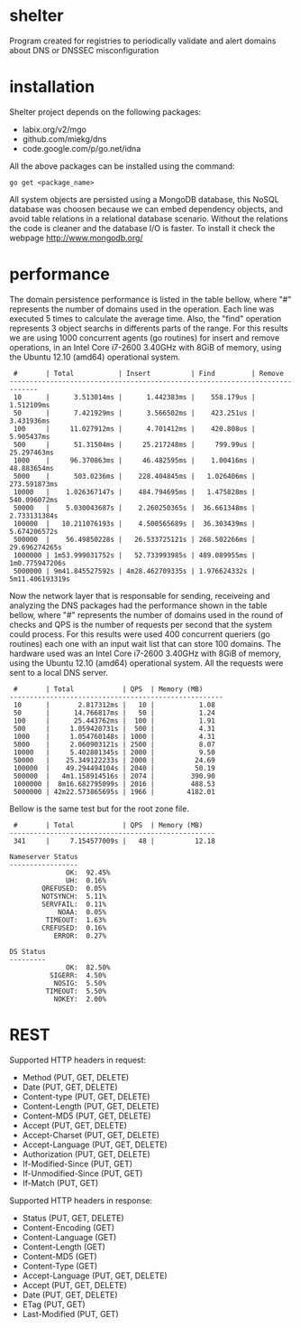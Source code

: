shelter
=======

Program created for registries to periodically validate and alert domains about DNS or
DNSSEC misconfiguration

installation
============

Shelter project depends on the following packages:
* labix.org/v2/mgo
* github.com/miekg/dns
* code.google.com/p/go.net/idna

All the above packages can be installed using the command:

```
go get <package_name>
```

All system objects are persisted using a MongoDB database, this NoSQL database was choosen
because we can embed dependency objects, and avoid table relations in a relational
database scenario. Without the relations the code is cleaner and the database I/O is
faster. To install it check the webpage http://www.mongodb.org/

performance
===========

The domain persistence performance is listed in the table bellow, where "#" represents the
number of domains used in the operation. Each line was executed 5 times to calculate the
average time. Also, the "find" operation represents 3 object searchs in differents parts
of the range. For this results we are using 1000 concurrent agents (go routines) for
insert and remove operations, in an Intel Core i7-2600 3.40GHz with 8GiB of memory, using
the Ubuntu 12.10 (amd64) operational system.

```
 #       | Total           | Insert          | Find         | Remove
-----------------------------------------------------------------------------
 10      |      3.513014ms |      1.442383ms |    558.179us |      1.512109ms
 50      |      7.421929ms |      3.566502ms |    423.251us |      3.431936ms
 100     |     11.027912ms |      4.701412ms |    420.808us |      5.905437ms
 500     |      51.31504ms |     25.217248ms |     799.99us |     25.297463ms
 1000    |     96.370863ms |     46.482595ms |    1.00416ms |     48.883654ms
 5000    |      503.0236ms |    228.404845ms |   1.026406ms |    273.591873ms
 10000   |    1.026367147s |    484.794695ms |   1.475828ms |    540.096072ms
 50000   |    5.030043687s |    2.260250365s |  36.661348ms |    2.733131384s
 100000  |   10.211076193s |    4.500565689s |  36.303439ms |    5.674206572s
 500000  |    56.49850228s |   26.533725121s | 268.502266ms |   29.696274265s
 1000000 | 1m53.999031752s |   52.733993985s | 489.089955ms |  1m0.775947206s
 5000000 | 9m41.845527592s | 4m28.462709335s | 1.976624332s | 5m11.406193319s
```

Now the network layer that is responsable for sending, receiveing and analyzing the DNS
packages had the performance shown in the table bellow, where "#" represents the number of
domains used in the round of checks and QPS is the number of requests per second that the
system could process. For this results were used 400 concurrent queriers (go routines)
each one with an input wait list that can store 100 domains. The hardware used was an
Intel Core i7-2600 3.40GHz with 8GiB of memory, using the Ubuntu 12.10 (amd64) operational
system. All the requests were sent to a local DNS server.

```
 #       | Total            | QPS  | Memory (MB)
-----------------------------------------------------
 10      |       2.817312ms |   10 |           1.08
 50      |      14.766817ms |   50 |           1.24
 100     |      25.443762ms |  100 |           1.91
 500     |     1.059420731s |  500 |           4.31
 1000    |     1.054760148s | 1000 |           4.31
 5000    |     2.060903121s | 2500 |           8.07
 10000   |     5.402801345s | 2000 |           9.50
 50000   |    25.349122233s | 2000 |          24.69
 100000  |    49.294494104s | 2040 |          50.19
 500000  |   4m1.158914516s | 2074 |         390.90
 1000000 |  8m16.682795099s | 2016 |         488.53
 5000000 | 42m22.573865695s | 1966 |        4182.01
```

Bellow is the same test but for the root zone file.

```
 #       | Total            | QPS  | Memory (MB)
---------------------------------------------------
 341     |     7.154577009s |   48 |          12.18

Nameserver Status
-----------------
              OK:  92.45%
              UH:  0.16%
        QREFUSED:  0.05%
        NOTSYNCH:  5.11%
        SERVFAIL:  0.11%
            NOAA:  0.05%
         TIMEOUT:  1.63%
        CREFUSED:  0.16%
           ERROR:  0.27%

DS Status
---------
              OK:  82.50%
          SIGERR:  4.50%
           NOSIG:  5.50%
         TIMEOUT:  5.50%
           NOKEY:  2.00%
```

REST
====

Supported HTTP headers in request:
*  Method (PUT, GET, DELETE)
*  Date (PUT, GET, DELETE)
*  Content-type (PUT, GET, DELETE)
*  Content-Length (PUT, GET, DELETE)
*  Content-MD5 (PUT, GET, DELETE)
*  Accept (PUT, GET, DELETE)
*  Accept-Charset (PUT, GET, DELETE)
*  Accept-Language (PUT, GET, DELETE)
*  Authorization (PUT, GET, DELETE)
*  If-Modified-Since (PUT, GET)
*  If-Unmodified-Since (PUT, GET)
*  If-Match (PUT, GET)

Supported HTTP headers in response:
*  Status (PUT, GET, DELETE)
*  Content-Encoding (GET)
*  Content-Language (GET)
*  Content-Length (GET)
*  Content-MD5 (GET)
*  Content-Type (GET)
*  Accept-Language (PUT, GET, DELETE)
*  Accept (PUT, GET, DELETE)
*  Date (PUT, GET, DELETE)
*  ETag (PUT, GET)
*  Last-Modified (PUT, GET)